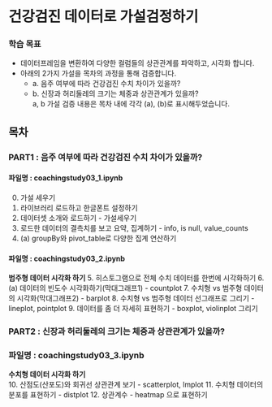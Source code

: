 # 건강검진 데이터로 가설검정하기

### 학습 목표
- 데이터프레임을 변환하여 다양한 컬럼들의 상관관계를 파악하고, 시각화 합니다.
- 아래의 2가지 가설을 목차의 과정을 통해 검증합니다.   
  - a. 음주 여부에 따라 건강검진 수치 차이가 있을까?
  - b. 신장과 허리둘레의 크기는 체중과 상관관계가 있을까?  
a, b 가설 검증 내용은 목차 내에 각각 (a), (b)로 표시해두었습니다.


## 목차
### PART1 : 음주 여부에 따라 건강검진 수치 차이가 있을까?
#### 파일명 : coachingstudy03_1.ipynb
0. 가설 세우기
1. 라이브러리 로드하고 한글폰트 설정하기
2. 데이터셋 소개와 로드하기 - 가설세우기
3. 로드한 데이터의 결측치를 보고 요약, 집계하기 - info, is null, value_counts
4. (a) groupBy와 pivot_table로 다양한 집계 연산하기 
  
#### 파일명 : coachingstudy03_2.ipynb
**범주형 데이터 시각화 하기**
5. 히스토그램으로 전체 수치 데이터를 한번에 시각화하기
6. (a) 데이터의 빈도수 시각화하기(막대그래프1) - countplot
7. 수치형 vs 범주형 데이터의 시각화(막대그래프2) - barplot
8. 수치형 vs 범주형 데이터 선그래프로 그리기 - lineplot, pointplot
9. 데이터를 좀 더 자세히 표현하기 - boxplot, violinplot 그리기

### PART2 : 신장과 허리둘레의 크기는 체중과 상관관계가 있을까?
### 파일명 : coachingstudy03_3.ipynb  
**수치형 데이터 시각화 하기**  
10. 산점도(산포도)와 회귀선 상관관계 보기 - scatterplot, lmplot
11. 수치형 데이터의 분포를 표현하기 - distplot
12. 상관계수 - heatmap 으로 표현하기
